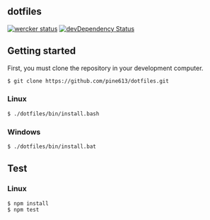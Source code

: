dotfiles
--------

[![wercker status](https://app.wercker.com/status/0f3a3fac65929edc8fd6e53818d5aba6/s/master "wercker status")](https://app.wercker.com/project/bykey/0f3a3fac65929edc8fd6e53818d5aba6)
[![devDependency Status](https://david-dm.org/pine613/dotfiles/dev-status.svg)](https://david-dm.org/pine613/dotfiles#info=devDependencies)

## Getting started
First, you must clone the repository in your development computer.

```sh
$ git clone https://github.com/pine613/dotfiles.git
```

### Linux

```sh
$ ./dotfiles/bin/install.bash
```

### Windows

```sh
$ ./dotfiles/bin/install.bat
```

## Test
### Linux

```sh
$ npm install
$ npm test
```
